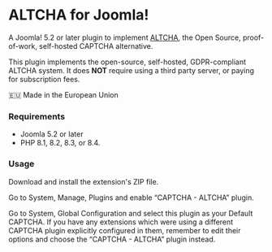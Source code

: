 # ALTCHA for Joomla!

A Joomla! 5.2 or later plugin to implement [ALTCHA](https://altcha.org), the Open Source, proof-of-work, self-hosted CAPTCHA alternative.

This plugin implements the open-source, self-hosted, GDPR-compliant ALTCHA system. It does **NOT** require using a third party server, or paying for subscription fees.

🇪🇺 Made in the European Union

### Requirements

* Joomla 5.2 or later
* PHP 8.1, 8.2, 8.3, or 8.4.

### Usage

Download and install the extension's ZIP file.

Go to System, Manage, Plugins and enable “CAPTCHA - ALTCHA” plugin.

Go to System, Global Configuration and select this plugin as your Default CAPTCHA. If you have any extensions which were using a different CAPTCHA plugin explicitly configured in them, remember to edit their options and choose the “CAPTCHA - ALTCHA” plugin instead.